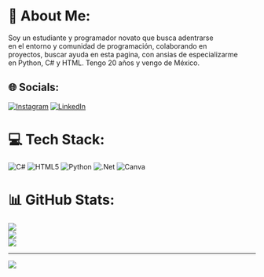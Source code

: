 # 💫 About Me:
Soy un estudiante y programador novato que busca adentrarse<br>en el entorno y comunidad de programación, colaborando en<br>proyectos, buscar ayuda en esta pagina, con ansias de especializarme <br>en Python, C# y HTML. Tengo 20 años y vengo de México.


## 🌐 Socials:
[![Instagram](https://img.shields.io/badge/Instagram-%23E4405F.svg?logo=Instagram&logoColor=white)](https://instagram.com/gaeltorressss) [![LinkedIn](https://img.shields.io/badge/LinkedIn-%230077B5.svg?logo=linkedin&logoColor=white)](https://www.linkedin.com/in/gael-torres-853285328/) 

# 💻 Tech Stack:
![C#](https://img.shields.io/badge/c%23-%23239120.svg?style=for-the-badge&logo=csharp&logoColor=white) ![HTML5](https://img.shields.io/badge/html5-%23E34F26.svg?style=for-the-badge&logo=html5&logoColor=white) ![Python](https://img.shields.io/badge/python-3670A0?style=for-the-badge&logo=python&logoColor=ffdd54) ![.Net](https://img.shields.io/badge/.NET-5C2D91?style=for-the-badge&logo=.net&logoColor=white) ![Canva](https://img.shields.io/badge/Canva-%2300C4CC.svg?style=for-the-badge&logo=Canva&logoColor=white)
# 📊 GitHub Stats:
![](https://github-readme-stats.vercel.app/api?username=GaeTor22&theme=dark&hide_border=false&include_all_commits=false&count_private=false)<br/>
![](https://github-readme-streak-stats.herokuapp.com/?user=GaeTor22&theme=dark&hide_border=false)<br/>
![](https://github-readme-stats.vercel.app/api/top-langs/?username=GaeTor22&theme=dark&hide_border=false&include_all_commits=false&count_private=false&layout=compact)

---
[![](https://visitcount.itsvg.in/api?id=GaeTor22&icon=0&color=4)](https://visitcount.itsvg.in)

<!-- Proudly created with GPRM ( https://gprm.itsvg.in ) -->

